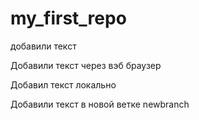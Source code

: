 ﻿# my_first_repo
добавили текст

Добавили текст через вэб браузер

Добавил текст локально

Добавили текст в новой ветке newbranch